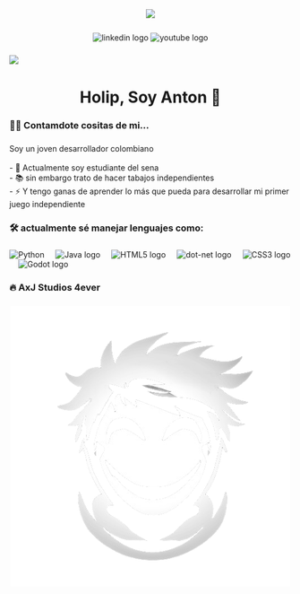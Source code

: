 
<div align="center">
  <img height="180" src="https://media4.giphy.com/media/v1.Y2lkPTc5MGI3NjExdDBobjl3d3diZjNhbGNnMzk3ODJ0bWhrYXhxZ3dubnB1d3AwdXpuNSZlcD12MV9pbnRlcm5hbF9naWZfYnlfaWQmY3Q9Zw/gk94kmWa87cVCXeCUG/giphy.gif"/>
</div>

###

<div align="center">
  <img src="https://img.shields.io/static/v1?message=LinkedIn&logo=linkedin&label=&color=0077B5&logoColor=white&labelColor=&style=for-the-badge" height="25" alt="linkedin logo" hrc="https://www.linkedin.com/in/alejandro-hinestroza-154882317/" />
  <img src="https://img.shields.io/static/v1?message=Youtube&logo=youtube&label=&color=FF0000&logoColor=white&labelColor=&style=for-the-badge" height="25" alt="youtube logo" hrc="https://www.youtube.com/@antonioaaxpollillo3485" />
 </div>

###

<div align="left">
  <img src="https://i.pinimg.com/736x/8d/90/ba/8d90bafb3a6b2429b3bff05888308578.jpg"  />
</div>

###

<h1 align="center">Holip, Soy Anton 👋</h1>

###

<h3 align="left">👩‍💻 Contamdote cositas de mi...</h3>

###

<p align="left">Soy un joven desarrollador colombiano<br><br>- 🔭 Actualmente soy estudiante del sena<br>- 📚 sin embargo trato de hacer tabajos independientes<br>- ⚡ Y tengo ganas de aprender lo más que pueda para desarrollar mi primer juego independiente</p>

###

<h3 align="left">🛠 actualmente sé manejar lenguajes como:</h3>

###

<div align="left">
  <img src="https://static.vecteezy.com/system/resources/previews/012/697/295/non_2x/3d-python-programming-language-logo-free-png.png" height="40" alt="Python"  />
  <img width="12" />
  <img src="https://logolook.net/wp-content/uploads/2022/11/Java-Logo.png" height="40" alt="Java logo"  />
  <img width="12" />
  <img src="https://static.vecteezy.com/system/resources/previews/012/302/987/non_2x/stylized-3d-html-logo-side-view-png.png" height="40" alt="HTML5 logo"  />
  <img width="12" />
  <img src="https://static.vecteezy.com/system/resources/previews/043/987/991/original/sql-3d-icon-png.png" height="40" alt="dot-net logo"  />
  <img width="12" />
  <img src="https://static.vecteezy.com/system/resources/previews/012/697/301/non_2x/3d-css-icon-design-free-png.png" height="40" alt="CSS3 logo"  />
  <img width="12" />
  <img src="https://th.bing.com/th/id/R.b48188be46f55683349e815437ea0ad7?rik=yLA2SNYhiJgefw&riu=http%3a%2f%2fmediaresource.sfo2.digitaloceanspaces.com%2fwp-content%2fuploads%2f2024%2f04%2f20162054%2fgodot-icon-logo-23E688940B-seeklogo.com.png&ehk=jJKIRqlzNskHxJg%2fM%2f4XK4kXCIFfv7JB11G%2fm9tn3QQ%3d&risl=&pid=ImgRaw&r=0" height="40" alt="Godot logo"  />
</div>

###

<h3 align="left">🔥   AxJ Studios 4ever </h3>

###

<div align="center">
  <img src="https://github.com/AXJIDEAS/A-little-story/blob/main/images/Logo.png?raw=true"  />
</div>

###
